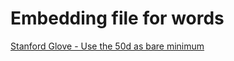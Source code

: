 # Embedding file for words

[Stanford Glove - Use the 50d as bare minimum](http://nlp.stanford.edu/data/glove.6B.zip)